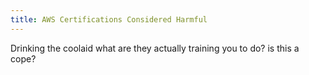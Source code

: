 ```yaml
---
title: AWS Certifications Considered Harmful
---
```


Drinking the coolaid
what are they actually training you to do?
is this a cope?
